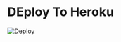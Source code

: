 # DEploy To Heroku
[![Deploy](https://www.herokucdn.com/deploy/button.svg)](https://heroku.com/deploy?template=https://github.com/xhoho24/gitlab-utlimate)
